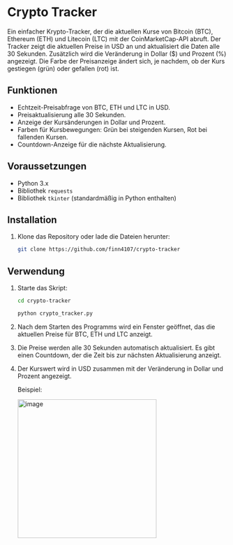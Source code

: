 # Crypto Tracker

Ein einfacher Krypto-Tracker, der die aktuellen Kurse von Bitcoin (BTC), Ethereum (ETH) und Litecoin (LTC) mit der CoinMarketCap-API abruft. Der Tracker zeigt die aktuellen Preise in USD an und aktualisiert die Daten alle 30 Sekunden. Zusätzlich wird die Veränderung in Dollar ($) und Prozent (%) angezeigt. Die Farbe der Preisanzeige ändert sich, je nachdem, ob der Kurs gestiegen (grün) oder gefallen (rot) ist.

## Funktionen
- Echtzeit-Preisabfrage von BTC, ETH und LTC in USD.
- Preisaktualisierung alle 30 Sekunden.
- Anzeige der Kursänderungen in Dollar und Prozent.
- Farben für Kursbewegungen: Grün bei steigenden Kursen, Rot bei fallenden Kursen.
- Countdown-Anzeige für die nächste Aktualisierung.

## Voraussetzungen

- Python 3.x
- Bibliothek `requests`
- Bibliothek `tkinter` (standardmäßig in Python enthalten)

## Installation

1. Klone das Repository oder lade die Dateien herunter:

    ```bash
    git clone https://github.com/finn4107/crypto-tracker
    ```

## Verwendung

1. Starte das Skript:

   ```bash
   cd crypto-tracker
   ```

    ```bash
    python crypto_tracker.py
    ```

3. Nach dem Starten des Programms wird ein Fenster geöffnet, das die aktuellen Preise für BTC, ETH und LTC anzeigt.

4. Die Preise werden alle 30 Sekunden automatisch aktualisiert. Es gibt einen Countdown, der die Zeit bis zur nächsten Aktualisierung anzeigt.

5. Der Kurswert wird in USD zusammen mit der Veränderung in Dollar und Prozent angezeigt. 

   Beispiel:

   <img width="318" alt="image" src="https://github.com/user-attachments/assets/68478f30-c392-4886-aa79-d6aab3340f2b">


